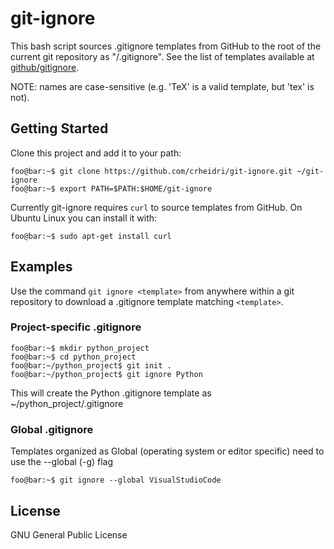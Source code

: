 # git-ignore
This bash script sources .gitignore templates from GitHub to the root of the current git repository as "/.gitignore". See the list of templates available at [github/gitignore](https://github.com/github/gitignore).

NOTE: names are case-sensitive (e.g. 'TeX' is a valid template, but 'tex' is not).

## Getting Started
Clone this project and add it to your path:
```console
foo@bar:~$ git clone https://github.com/crheidri/git-ignore.git ~/git-ignore
foo@bar:~$ export PATH=$PATH:$HOME/git-ignore
```

Currently git-ignore requires ```curl``` to source templates from GitHub. On Ubuntu Linux you can install it with:
```console
foo@bar:~$ sudo apt-get install curl
```

## Examples
Use the command `git ignore <template>` from anywhere within a git repository to download a .gitignore template matching `<template>`.

### Project-specific .gitignore
```console
foo@bar:~$ mkdir python_project
foo@bar:~$ cd python_project
foo@bar:~/python_project$ git init .
foo@bar:~/python_project$ git ignore Python
```
This will create the Python .gitignore template as ~/python_project/.gitignore

### Global .gitignore
Templates organized as Global (operating system or editor specific) need to use the --global (-g) flag
```console
foo@bar:~$ git ignore --global VisualStudioCode
```

## License
GNU General Public License
